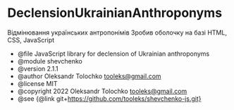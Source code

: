 # DeclensionUkrainianAnthroponyms
 Відмінювання українських антропонімів
 Зробив оболочку на базі HTML, CSS, JavaScript
 * @file JavaScript library for declension of Ukrainian anthroponyms
 * @module shevchenko
 * @version 2.1.1
 * @author Oleksandr Tolochko <tooleks@gmail.com>
 * @license MIT
 * @copyright 2022 Oleksandr Tolochko <tooleks@gmail.com>
 * @see {@link git+https://github.com/tooleks/shevchenko-js.git}
